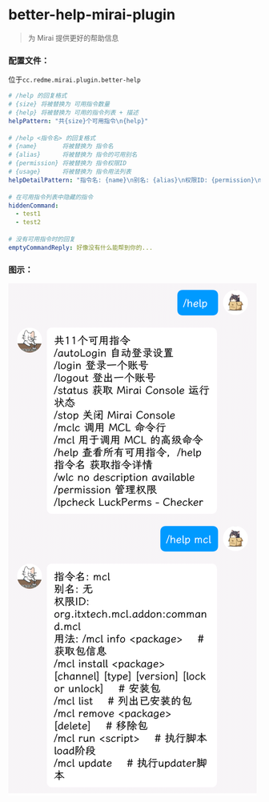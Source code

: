 # better-help-mirai-plugin

> 为 Mirai 提供更好的帮助信息

### 配置文件：

位于`cc.redme.mirai.plugin.better-help`

```yaml
# /help 的回复格式
# {size} 将被替换为 可用指令数量
# {help} 将被替换为 可用的指令列表 + 描述
helpPattern: "共{size}个可用指令\n{help}"

# /help <指令名> 的回复格式
# {name}       将被替换为 指令名
# {alias}      将被替换为 指令的可用别名
# {permission} 将被替换为 指令权限ID
# {usage}      将被替换为 指令用法列表
helpDetailPattern: "指令名: {name}\n别名: {alias}\n权限ID: {permission}\n用法: {usage}"

# 在可用指令列表中隐藏的指令
hiddenCommand:
  - test1
  - test2

# 没有可用指令时的回复
emptyCommandReply: 好像没有什么能帮到你的...
```

### 图示：
![assets/usage.png](assets/usage.png)